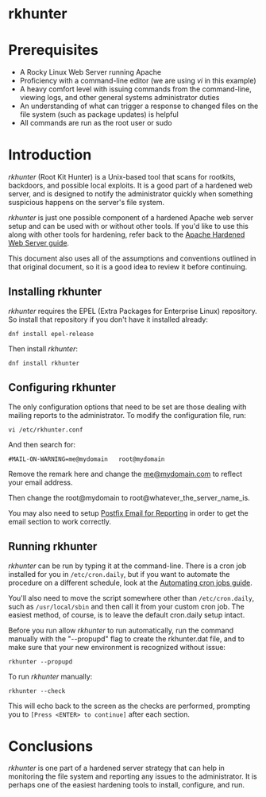 # rkhunter

# Prerequisites

* A Rocky Linux Web Server running Apache
* Proficiency with a command-line editor (we are using _vi_ in this example)
* A heavy comfort level with issuing commands from the command-line, viewing logs, and other general systems administrator duties
* An understanding of what can trigger a response to changed files on the file system (such as package updates) is helpful
* All commands are run as the root user or sudo

# Introduction

_rkhunter_ (Root Kit Hunter) is a Unix-based tool that scans for rootkits, backdoors, and possible local exploits. It is a good part of a hardened web server, and is designed to notify the administrator quickly when something suspicious happens on the server's file system. 

_rkhunter_ is just one possible component of a hardened Apache web server setup and can be used with or without other tools. If you'd like to use this along with other tools for hardening, refer back to the [Apache Hardened Web Server guide](apache_hardened_webserver.md). 

This document also uses all of the assumptions and conventions outlined in that original document, so it is a good idea to review it before continuing.

## Installing rkhunter

_rkhunter_ requires the EPEL (Extra Packages for Enterprise Linux) repository. So install that repository if you don't have it installed already:

`dnf install epel-release`

Then install _rkhunter_:

`dnf install rkhunter`

## Configuring rkhunter

The only configuration options that need to be set are those dealing with mailing reports to the administrator. To modify the configuration file, run:

`vi /etc/rkhunter.conf`

And then search for:

`#MAIL-ON-WARNING=me@mydomain   root@mydomain`

Remove the remark here and change the me@mydomain.com to reflect your email address.

Then change the root@mydomain to root@whatever_the_server_name_is.

You may also need to setup [Postfix Email for Reporting](postfix_reporting.md) in order to get the email section to work correctly.

## Running rkhunter

_rkhunter_ can be run by typing it at the command-line. There is a cron job installed for you in `/etc/cron.daily`, but if you want to automate the procedure on a different schedule, look at the [Automating cron jobs guide](cron_jobs_howto.md). 

You'll also need to move the script somewhere other than `/etc/cron.daily`, such as `/usr/local/sbin` and then call it from your custom cron job. The easiest method, of course, is to leave the default cron.daily setup intact.

Before you run allow _rkhunter_ to run automatically, run the command manually with the "--propupd" flag to create the rkhunter.dat file, and to make sure that your new environment is recognized without issue:

`rkhunter --propupd`

To run _rkhunter_ manually:

`rkhunter --check`

This will echo back to the screen as the checks are performed, prompting you to `[Press <ENTER> to continue]` after each section. 

# Conclusions

_rkhunter_ is one part of a hardened server strategy that can help in monitoring the file system and reporting any issues to the administrator. It is perhaps one of the easiest hardening tools to install, configure, and run.